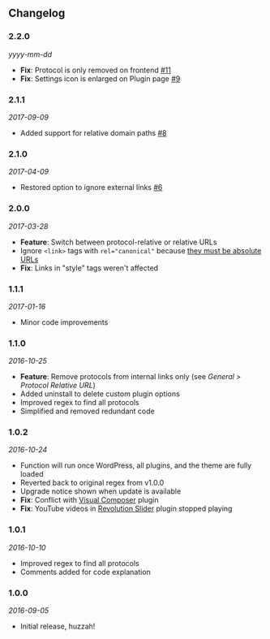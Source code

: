 ## Changelog
### 2.2.0
*yyyy-mm-dd*
* **Fix**: Protocol is only removed on frontend [#11](https://github.com/factmaven/remove-http/issues/11)
* **Fix**: Settings icon is enlarged on Plugin page [#9](https://github.com/factmaven/remove-http/issues/9)

### 2.1.1
*2017-09-09*
* Added support for relative domain paths [#8](https://github.com/factmaven/remove-http/issues/8)

### 2.1.0
*2017-04-09*
* Restored option to ignore external links [#6](https://github.com/factmaven/remove-http/issues/6)

### 2.0.0
*2017-03-28*
* **Feature**: Switch between protocol-relative or relative URLs
* Ignore `<link>` tags with `rel="canonical"` because [they must be absolute URLs](https://support.google.com/webmasters/answer/139066#2)
* **Fix**: Links in "style" tags weren't affected

### 1.1.1
*2017-01-16*
* Minor code improvements

### 1.1.0
*2016-10-25*
* **Feature**: Remove protocols from internal links only (see *General* > *Protocol Relative URL*)
* Added uninstall to delete custom plugin options
* Improved regex to find all protocols
* Simplified and removed redundant code

### 1.0.2
*2016-10-24*
* Function will run once WordPress, all plugins, and the theme are fully loaded
* Reverted back to original regex from v1.0.0
* Upgrade notice shown when update is available
* **Fix**: Conflict with [Visual Composer](https://vc.wpbakery.com) plugin
* **Fix**: YouTube videos in [Revolution Slider](https://revolution.themepunch.com) plugin stopped playing

### 1.0.1
*2016-10-10*
* Improved regex to find all protocols
* Comments added for code explanation

### 1.0.0
*2016-09-05*
* Initial release, huzzah!